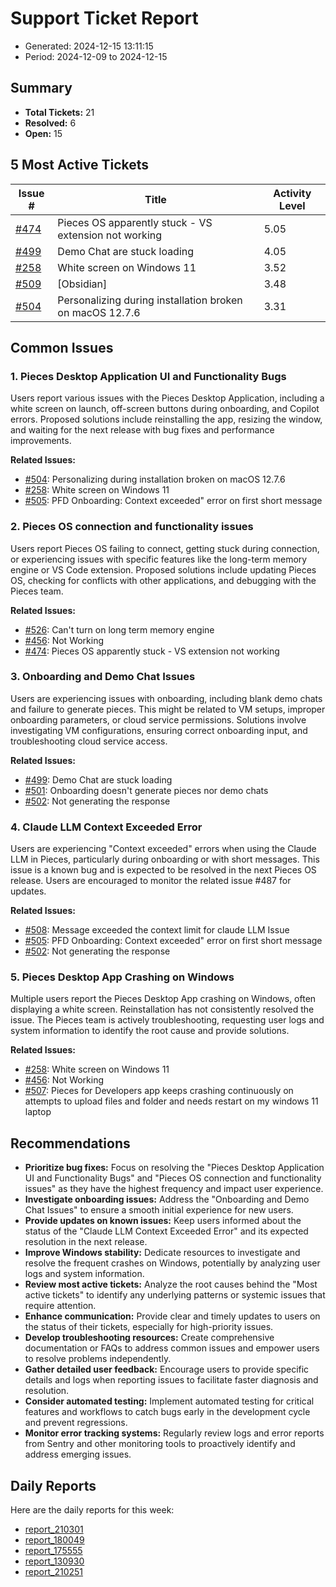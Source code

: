 # Support Ticket Report
- Generated: 2024-12-15 13:11:15
- Period: 2024-12-09 to 2024-12-15

## Summary
- **Total Tickets:** 21
- **Resolved:** 6
- **Open:** 15

## 5 Most Active Tickets
| Issue # | Title | Activity Level |
|---------|-------|----------------|
| [#474](https://github.com/pieces-app/support/issues/474) | Pieces OS apparently stuck - VS extension not working | 5.05 |
| [#499](https://github.com/pieces-app/support/issues/499) | Demo Chat are stuck loading | 4.05 |
| [#258](https://github.com/pieces-app/support/issues/258) | White screen on Windows 11 | 3.52 |
| [#509](https://github.com/pieces-app/support/issues/509) | [Obsidian] | 3.48 |
| [#504](https://github.com/pieces-app/support/issues/504) | Personalizing during installation broken on macOS 12.7.6 | 3.31 |

## Common Issues
### 1. Pieces Desktop Application UI and Functionality Bugs
Users report various issues with the Pieces Desktop Application, including a white screen on launch, off-screen buttons during onboarding, and Copilot errors. Proposed solutions include reinstalling the app, resizing the window, and waiting for the next release with bug fixes and performance improvements.

**Related Issues:**
- [#504](https://github.com/pieces-app/support/issues/504): Personalizing during installation broken on macOS 12.7.6
- [#258](https://github.com/pieces-app/support/issues/258): White screen on Windows 11
- [#505](https://github.com/pieces-app/support/issues/505): PFD Onboarding: Context exceeded" error on first short message

### 2. Pieces OS connection and functionality issues
Users report Pieces OS failing to connect, getting stuck during connection, or experiencing issues with specific features like the long-term memory engine or VS Code extension. Proposed solutions include updating Pieces OS, checking for conflicts with other applications, and debugging with the Pieces team.

**Related Issues:**
- [#526](https://github.com/pieces-app/support/issues/526): Can't turn on long term memory engine
- [#456](https://github.com/pieces-app/support/issues/456): Not Working
- [#474](https://github.com/pieces-app/support/issues/474): Pieces OS apparently stuck - VS extension not working

### 3. Onboarding and Demo Chat Issues
Users are experiencing issues with onboarding, including blank demo chats and failure to generate pieces. This might be related to VM setups, improper onboarding parameters, or cloud service permissions. Solutions involve investigating VM configurations, ensuring correct onboarding input, and troubleshooting cloud service access.

**Related Issues:**
- [#499](https://github.com/pieces-app/support/issues/499): Demo Chat are stuck loading
- [#501](https://github.com/pieces-app/support/issues/501): Onboarding doesn't generate pieces nor demo chats
- [#502](https://github.com/pieces-app/support/issues/502): Not generating the response

### 4. Claude LLM Context Exceeded Error
Users are experiencing "Context exceeded" errors when using the Claude LLM in Pieces, particularly during onboarding or with short messages. This issue is a known bug and is expected to be resolved in the next Pieces OS release. Users are encouraged to monitor the related issue #487 for updates.

**Related Issues:**
- [#508](https://github.com/pieces-app/support/issues/508): Message exceeded the context limit for claude LLM Issue
- [#505](https://github.com/pieces-app/support/issues/505): PFD Onboarding: Context exceeded" error on first short message
- [#502](https://github.com/pieces-app/support/issues/502): Not generating the response

### 5. Pieces Desktop App Crashing on Windows
Multiple users report the Pieces Desktop App crashing on Windows, often displaying a white screen. Reinstallation has not consistently resolved the issue. The Pieces team is actively troubleshooting, requesting user logs and system information to identify the root cause and provide solutions.

**Related Issues:**
- [#258](https://github.com/pieces-app/support/issues/258): White screen on Windows 11
- [#456](https://github.com/pieces-app/support/issues/456): Not Working
- [#507](https://github.com/pieces-app/support/issues/507): Pieces for Developers app keeps crashing continuously on attempts to upload files and folder and needs restart on my windows 11 laptop


## Recommendations
- **Prioritize bug fixes:** Focus on resolving the "Pieces Desktop Application UI and Functionality Bugs" and "Pieces OS connection and functionality issues" as they have the highest frequency and impact user experience.
- **Investigate onboarding issues:** Address the "Onboarding and Demo Chat Issues" to ensure a smooth initial experience for new users.
- **Provide updates on known issues:** Keep users informed about the status of the "Claude LLM Context Exceeded Error" and its expected resolution in the next release.
- **Improve Windows stability:** Dedicate resources to investigate and resolve the frequent crashes on Windows, potentially by analyzing user logs and system information.
- **Review most active tickets:** Analyze the root causes behind the "Most active tickets" to identify any underlying patterns or systemic issues that require attention.
- **Enhance communication:**  Provide clear and timely updates to users on the status of their tickets, especially for high-priority issues.
- **Develop troubleshooting resources:** Create comprehensive documentation or FAQs to address common issues and empower users to resolve problems independently.
- **Gather detailed user feedback:** Encourage users to provide specific details and logs when reporting issues to facilitate faster diagnosis and resolution.
- **Consider automated testing:** Implement automated testing for critical features and workflows to catch bugs early in the development cycle and prevent regressions.
- **Monitor error tracking systems:** Regularly review logs and error reports from Sentry and other monitoring tools to proactively identify and address emerging issues.

## Daily Reports
Here are the daily reports for this week:

- [report_210301](daily/2024-12-12/report_210301.md)
- [report_180049](daily/2024-12-12/report_180049.md)
- [report_175555](daily/2024-12-12/report_175555.md)
- [report_130930](daily/2024-12-13/report_130930.md)
- [report_210251](daily/2024-12-13/report_210251.md)
